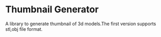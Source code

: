 # Thumbnail Generator
A library to generate thumbnail of 3d models.The first version supports stl,obj file format.
